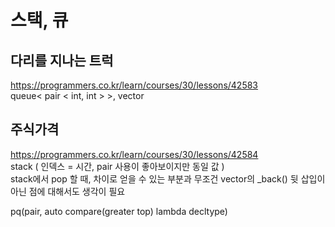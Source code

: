 # 스택, 큐

## 다리를 지나는 트럭
https://programmers.co.kr/learn/courses/30/lessons/42583  
queue< pair < int, int > >, vector  

## 주식가격
https://programmers.co.kr/learn/courses/30/lessons/42584  
stack ( 인덱스 = 시간, pair 사용이 좋아보이지만 동일 값 )  
stack에서 pop 할 때, 차이로 얻을 수 있는 부분과 무조건 vector의 _back() 뒷 삽입이 아닌 점에 대해서도 생각이 필요  
  
pq(pair, auto compare(greater top) lambda decltype)  
